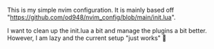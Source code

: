 This is my simple nvim configuration. 
It is mainly based off "https://github.com/od948/nvim_config/blob/main/init.lua".

I want to clean up the init.lua a bit and manage the plugins a bit better. However, I am lazy and the current setup "just works" :shrug:
